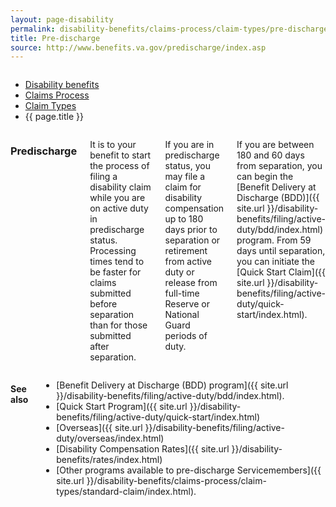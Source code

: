 ```yaml
---
layout: page-disability
permalink: disability-benefits/claims-process/claim-types/pre-discharge/index.html
title: Pre-discharge
source: http://www.benefits.va.gov/predischarge/index.asp
---
```


<div class="splash" markdown="0">
<div class="row" markdown="0">
<div class="small-12 columns" markdown="0">

<ul class="breadcrumbs" role="menubar" aria-label="Primary">
<li class="parent"><a href="{{ site.url }}/disability-benefits/">Disability benefits</a></li>
<li class="parent"><a href="{{ site.url }}/disability-benefits/claims-process/">Claims Process</a></li>
<li class="parent"><a href="{{ site.url }}/disability-benefits/claims-process/claim-types/">Claim Types</a></li>
<li class="active">{{ page.title }}</li>
</ul>

</div>
</div>
</div>

<div class="main" role="main" markdown="0">
<div class="section one" markdown="0">
<div class="primary" markdown="0">
<div class="row" markdown="0">
<div class="small-12 columns" markdown="1">

### Predischarge

It is to your benefit to start the process of filing a disability claim while you are on active duty in predischarge status. Processing times tend to be faster for claims submitted before separation than for those submitted after separation.

If you are in predischarge status, you may file a claim for disability compensation up to 180 days prior to separation or retirement from active duty or release from full-time Reserve or National Guard periods of duty.

If you are between 180 and 60 days from separation, you can begin the [Benefit Delivery at Discharge (BDD)]({{ site.url }}/disability-benefits/filing/active-duty/bdd/index.html) program. From 59 days until separation, you can initiate the [Quick Start Claim]({{ site.url }}/disability-benefits/filing/active-duty/quick-start/index.html).


</div>
</div>
</div>
</div>

<div class="section secondary" markdown="0">
<div class="row" markdown="0">
<div class="small-12 columns" markdown="1">

#### See also

- [Benefit Delivery at Discharge (BDD) program]({{ site.url }}/disability-benefits/filing/active-duty/bdd/index.html).
- [Quick Start Program]({{ site.url }}/disability-benefits/filing/active-duty/quick-start/index.html)
- [Overseas]({{ site.url }}/disability-benefits/filing/active-duty/overseas/index.html)
- [Disability Compensation Rates]({{ site.url }}/disability-benefits/rates/index.html)
- [Other programs available to pre-discharge Servicemembers]({{ site.url }}/disability-benefits/claims-process/claim-types/standard-claim/index.html).

</div>
</div>
</div>

</div>
